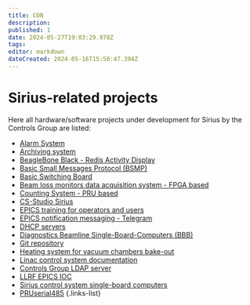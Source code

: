 ```yaml
---
title: CON
description: 
published: 1
date: 2024-05-27T19:03:29.978Z
tags: 
editor: markdown
dateCreated: 2024-05-16T15:50:47.394Z
---
```


# Sirius-related projects

Here all hardware/software projects under development for Sirius by the Controls Group are listed: 

- [Alarm System](/Machine/Groups/CON/control_beast)
- [Archiving system](/Machine/Groups/CON/control_archiver)
- [BeagleBone Black - Redis Activity Display](/Machine/Groups/CON/bbbread)
- [Basic Small Messages Protocol (BSMP)](/Machine/Groups/CON/bsmp)
- [Basic Switching Board](/Machine/Groups/CON/bsb)
- [Beam loss monitors data acquisition system - FPGA based](/Machine/Groups/CON/beam_loss_monitor)
- [Counting System - PRU based](/Machine/Groups/CON/counting_system)
- [CS-Studio Sirius](/Machine/Groups/CON/lnls_studio)
- [EPICS training for operators and users](/Machine/Groups/CON/epics_training)
- [EPICS notification messaging - Telegram](/Machine/Groups/CON/epics_messaging)
- [DHCP servers](/Machine/Groups/CON/dhcp_servers)
- [Diagnostics Beamline Single-Board-Computers (BBB)](/Machine/Groups/CON/diag_beam_sbc)
- [Git repository](/Machine/Groups/CON/git_repo)
- [Heating system for vacuum chambers bake-out](/Machine/Groups/CON/heating_system)
- [Linac control system documentation](/Machine/Groups/CON/linac_control_system)
- [Controls Group LDAP server](/Machine/Groups/CON/ldap_server)
- [LLRF EPICS IOC](/Machine/Groups/CON/llrf_epics_iocs)
- [Sirius control system single-board computers](/Machine/Groups/CON/csc_single_board_comps)
- [PRUserial485](/Machine/Groups/CON/pruserial485)
{.links-list}